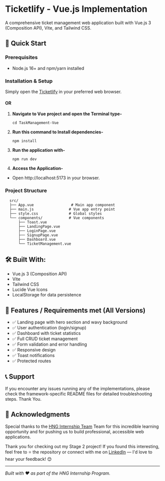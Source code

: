 # Ticketlify - Vue.js Implementation

A comprehensive ticket management web application built with Vue.js 3 (Composition API), Vite, and Tailwind CSS.

## 🚀 Quick Start

### Prerequisites
- Node.js 16+ and npm/yarn installed

### Installation & Setup

Simply open the [Ticketlify](https://ticketlify.netlify.app/) in your preferred web browser.

#### OR

1. **Navigate to Vue project and open the Terminal type-**
   ```terminal
   cd TaskManagement-Vue

2. **Run this command to Install dependencies-**
   ```terminal
   npm install

3. **Run the application with-**
   ```terminal
   npm run dev

4. **Access the Application-**
- Open http://localhost:5173 in your browser.

### Project Structure

```
  src/
  ├── App.vue                 # Main app component
  ├── main.js                # Vue app entry point
  ├── style.css              # Global styles
  └── components/            # Vue components
      ├── Toast.vue
      ├── LandingPage.vue
      ├── LoginPage.vue
      ├── SignupPage.vue
      ├── Dashboard.vue
      └── TicketManagement.vue
```

## 🛠️ Built With:
- Vue.js 3 (Composition API)
- Vite
- Tailwind CSS
- Lucide Vue Icons
- LocalStorage for data persistence

## 📱 Features / Requirements met (All Versions)

- ✅ Landing page with hero section and wavy background
- ✅ User authentication (login/signup)
- ✅ Dashboard with ticket statistics
- ✅ Full CRUD ticket management
- ✅ Form validation and error handling
- ✅ Responsive design
- ✅ Toast notifications
- ✅ Protected routes

## 📞 Support

If you encounter any issues running any of the implementations, please check the framework-specific README files for detailed troubleshooting steps. Thank You.

## 🙏 Acknowledgments

Special thanks to the [HNG Internship Team](https://hng.tech/internship) Team for this incredible learning opportunity and for pushing us to build professional, accessible web applications.

Thank you for checking out my Stage 2 project! If you found this interesting, feel free to ⭐ the repository or connect with me on [LinkedIn](https://www.linkedin.com/in/edidiong-ekaette) — I'd love to hear your feedback! 😊

------

*Built with ❤️ as part of the HNG Internship Program.*
